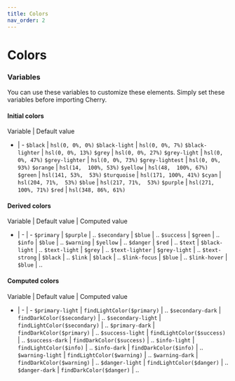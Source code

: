 ```yaml
---
title: Colors
nav_order: 2
---
```


# Colors

### Variables

You can use these variables to customize these elements. Simply set these variables before importing Cherry.

#### Initial colors

Variable | Default value
- | -
`$black`            | `hsl(0, 0%, 0%)`
`$black-light`      | `hsl(0, 0%, 7%)`
`$black-lighter`    | `hsl(0, 0%, 13%)`
`$grey`             | `hsl(0, 0%, 27%)`
`$grey-light`       | `hsl(0, 0%, 47%)`
`$grey-lighter`     | `hsl(0, 0%, 73%)`
`$grey-lightest`    | `hsl(0, 0%, 93%)`
`$orange`           | `hsl(14,  100%, 53%)`
`$yellow`           | `hsl(48,  100%, 67%)`
`$green`            | `hsl(141, 53%,  53%)`
`$turquoise`        | `hsl(171, 100%, 41%)`
`$cyan`             | `hsl(204, 71%,  53%)`
`$blue`             | `hsl(217, 71%,  53%)`
`$purple`           | `hsl(271, 100%, 71%)`
`$red`              | `hsl(348, 86%, 61%)`

#### Derived colors

Variable | Default value | Computed value
- | - | -
`$primary`          | `$purple` | ..
`$secondary`        | `$blue` | ..
`$success`          | `$green` | ..
`$info`             | `$blue` | ..
`$warning`          | `$yellow` | ..
`$danger`           | `$red` | ..
`$text`             | `$black-light` | ..
`$text-light`       | `$grey` | ..
`$text-lighter`     | `$grey-light` | ..
`$text-strong`      | `$black` | ..
`$link`             | `$black` | ..
`$link-focus`       | `$blue` | ..
`$link-hover`       | `$blue` | ..

#### Computed colors

Variable | Default value | Computed value
- | - | -
`$primary-light`    | `findLightColor($primary)` | ..
`$secondary-dark`   | `findDarkColor($secondary)` | ..
`$secondary-light`  | `findLightColor($secondary)` | ..
`$primary-dark`     | `findDarkColor($primary)` | ..
`$success-light`    | `findLightColor($success)` | ..
`$success-dark`     | `findDarkColor($success)` | ..
`$info-light`       | `findLightColor($info)` | ..
`$info-dark`        | `findDarkColor($info)` | ..
`$warning-light`    | `findLightColor($warning)` | ..
`$warning-dark`     | `findDarkColor($warning)` | ..
`$danger-light`     | `findLightColor($danger)` | ..
`$danger-dark`      | `findDarkColor($danger)` | ..
